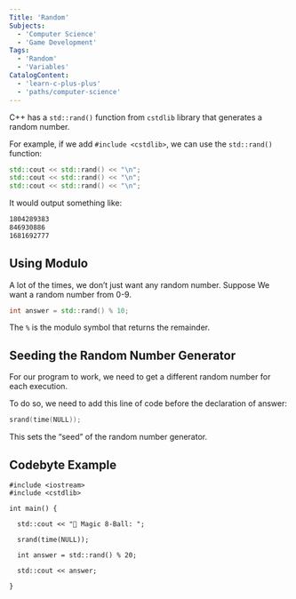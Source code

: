 ```yaml
---
Title: 'Random'
Subjects:
  - 'Computer Science'
  - 'Game Development'
Tags:
  - 'Random'
  - 'Variables'
CatalogContent:
  - 'learn-c-plus-plus'
  - 'paths/computer-science'
---
```


C++ has a `std::rand()` function from `cstdlib` library that generates a random number.

For example, if we add `#include <cstdlib>`, we can use the `std::rand()` function:

```cpp
std::cout << std::rand() << "\n";
std::cout << std::rand() << "\n";
std::cout << std::rand() << "\n";
```

It would output something like:

```bash
1804289383
846930886
1681692777
```

## Using Modulo

A lot of the times, we don’t just want any random number. Suppose We want a random number from 0-9.

```cpp
int answer = std::rand() % 10;
```

The `%` is the modulo symbol that returns the remainder.

## Seeding the Random Number Generator

For our program to work, we need to get a different random number for each execution.

To do so, we need to add this line of code before the declaration of answer:

```cpp
srand(time(NULL));
```

This sets the “seed” of the random number generator.

## Codebyte Example

```codebyte/cpp
#include <iostream>
#include <cstdlib>

int main() {

  std::cout << "🎱 Magic 8-Ball: ";

  srand(time(NULL));

  int answer = std::rand() % 20;

  std::cout << answer;

}
```
